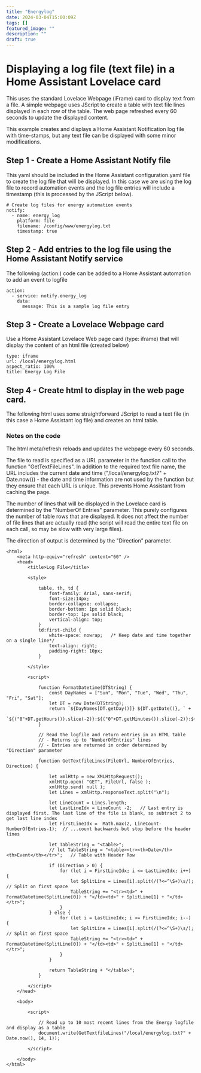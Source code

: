 ```yaml
---
title: "Energylog"
date: 2024-03-04T15:00:09Z
tags: []
featured_image: ""
description: ""
draft: true
---
```



# Displaying a log file (text file) in a Home Assistant Lovelace card

This uses the standard Lovelace Webpage (iFrame) card to display text from a file. A simple webpage uses JScript to create a table with text file lines displayed in each row of the table. The web page refreshed every 60 seconds to update the displayed content.

This example creates and displays a Home Assistant Notification log file with time-stamps, but any text file can be displayed with some minor modifications.



## Step 1 - Create a Home Assistant Notify file

This yaml should be included in the Home Assistant configuration.yaml file to create the log file that will be displayed. In this case we are using the log file to record automation events and the log file entries will include a timestamp (this is processed by the JScript below).

```
# Create log files for energy automation events
notify:
  - name: energy_log
    platform: file
    filename: /config/www/energylog.txt
    timestamp: true
```


## Step 2 - Add entries to the log file using the Home Assistant Notify service

The following (action:) code can be added to a Home Assistant automation to add an event to logfile

```
action:
  - service: notify.energy_log
    data:
      message: This is a sample log file entry
```


## Step 3 - Create a Lovelace Webpage card

Use a Home Assistant Lovelace Web page card (type: iframe) that will display the content of an html file (created below)

```
type: iframe
url: /local/energylog.html
aspect_ratio: 100%
title: Energy Log File
```


## Step 4 - Create html to display in the web page card.

The following html uses some straightforward JScript to read a text file (in this case a Home Assistant log file) and creates an html table.

### Notes on the code

The html meta/refresh reloads and updates the webpage every 60 seconds.

The file to read is specified as a URL parameter in the function call to the function "GetTextFileLines". In addition to the required text file name, the URL includes the current date and time ("/local/energylog.txt?" + Date.now()) - the date and time information are not used by the function but they ensure that each URL is unique. This prevents Home Assistant from caching the page.

The number of lines that will be displayed in the Lovelace card is determined by the "NumberOf Entries" parameter. This purely configures the number of table rows that are displayed. It does not affect the number of file lines that are actually read (the script will read the entire text file on each call, so may be slow with very large files).

The direction of output is determined by the "Direction" parameter.
```
<html>
    <meta http-equiv="refresh" content="60" />
    <head>
        <title>Log File</title>

        <style>

            table, th, td {
                font-family: Arial, sans-serif;
                font-size:14px;
                border-collapse: collapse;
                border-bottom: 1px solid black;
                border-top: 1px solid black;
                vertical-align: top;
            }
            td:first-child {
                white-space: nowrap;   /* Keep date and time together on a single line*/
                text-align: right;
                padding-right: 10px;
            }

        </style>

        <script>

            function FormatDatetime(DTString) {
                const DayNames = ["Sun", "Mon", "Tue", "Wed", "Thu", "Fri", "Sat"];
                let DT = new Date(DTString);
                return `${DayNames[DT.getDay()]} ${DT.getDate()}, ` +
                    `${("0"+DT.getHours()).slice(-2)}:${("0"+DT.getMinutes()).slice(-2)}:${("0"+DT.getSeconds()).slice(-2)}`;
            }

            // Read the logfile and return entries in an HTML table
            // - Returns up to "NumberOfEntries" lines
            // - Entries are returned in order determined by "Direction" parameter

            function GetTextfileLines(FileUrl, NumberOfEntries, Direction) {

                let xmlHttp = new XMLHttpRequest();
                xmlHttp.open( "GET", FileUrl, false );
                xmlHttp.send( null );
                let Lines = xmlHttp.responseText.split("\n");

                let LineCount = Lines.length;
                let LastLineIdx = LineCount -2;   // Last entry is displayed first. The last line of the file is blank, so subtract 2 to get last line index
                let FirstLineIdx =  Math.max(2, LineCount-NumberOfEntries-1);  // ...count backwards but stop before the header lines

                let TableString = "<table>";
                // let TableString = "<table><tr><th>Date</th><th>Event</th></tr>";   // Table with Header Row

                if (Direction > 0) {
                    for (let i = FirstLineIdx; i <= LastLineIdx; i++) {
                        let SplitLine = Lines[i].split(/(?<=^\S+)\s/);       // Split on first space
                        TableString += "<tr><td>" + FormatDatetime(SplitLine[0]) + "</td><td>" + SplitLine[1] + "</td></tr>";
                    }
                } else {
                    for (let i = LastLineIdx; i >= FirstLineIdx; i--) {
                        let SplitLine = Lines[i].split(/(?<=^\S+)\s/);       // Split on first space
                        TableString += "<tr><td>" + FormatDatetime(SplitLine[0]) + "</td><td>" + SplitLine[1] + "</td></tr>";
                    }
                }

                return TableString + "</table>";
            }

        </script>
    </head>

    <body>

        <script>

            // Read up to 10 most recent lines from the Energy logfile and display as a table
            document.write(GetTextfileLines("/local/energylog.txt?" + Date.now(), 14, 1));

        </script>

    </body>
</html>
```